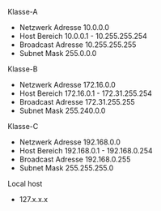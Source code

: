 Klasse-A
- Netzwerk Adresse
  10.0.0.0
- Host Bereich 
  10.0.0.1 - 10.255.255.254
- Broadcast Adresse 
  10.255.255.255
- Subnet Mask
  255.0.0.0

Klasse-B
- Netzwerk Adresse
  172.16.0.0
- Host Bereich
  172.16.0.1 - 172.31.255.254
- Broadcast Adresse
  172.31.255.255
- Subnet Mask
  255.240.0.0

Klasse-C
- Netzwerk Adresse
  192.168.0.0
- Host Bereich
  192.168.0.1 - 192.168.0.254
- Broadcast Adresse
  192.168.0.255
- Subnet Mask
  255.255.255.0

Local host
- 127.x.x.x

